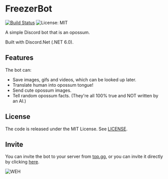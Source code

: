 # FreezerBot
[![Build Status](https://github.com/Ewwmewgewd/FreezerBot/workflows/.NET/badge.svg)](https://github.com/fabianishere/brainfuck/actions?query=workflow%3ABuild)
![License: MIT](https://img.shields.io/badge/License-MIT-blue.svg)

A simple Discord bot that is an opossum.

Built with Discord.Net (.NET 6.0).

## Features
The bot can:
- Save images, gifs and videos, which can be looked up later.
- Translate human into opossum tongue!
- Send cute opossum images.
- Tell random opossum facts. (They're all 100% true and NOT written by an AI.)

## License
The code is released under the MIT License. See [LICENSE](/LICENSE).

## Invite
You can invite the bot to your server from [top.gg](https://top.gg/bot/922823893125845032), or you can invite it directly by clicking [here](https://discord.com/api/oauth2/authorize?client_id=922823893125845032&permissions=68672&scope=bot).

![WEH](https://imgur.com/dRLQcoP.png)
